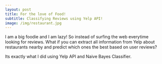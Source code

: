 ```yaml
---
layout: post
title: For the love of Food!
subtitle: Classifying Reviews using Yelp API!
image: /img/restaurant.jpg
---
```

I am a big foodie and I am lazy!
So instead of surfing the web everytime looking for reviews. What if you can extract all information from Yelp about restaurants nearby and predict which ones the best based on user reviews?

Its exactly what I did using Yelp API and Naive Bayes Classifier. 

